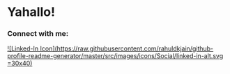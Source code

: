 # Yahallo!


<!-- ## 🔗 Links -->
### Connect with me:
[![Linked-In Icon](https://raw.githubusercontent.com/rahuldkjain/github-profile-readme-generator/master/src/images/icons/Social/linked-in-alt.svg =30x40)](https://linkedin.com/in/leonards03)

  

<!-- - 🌱 I’m currently learning Mobile Development (Android)
 -->
<!--
**Leonards03/Leonards03** is a ✨ _special_ ✨ repository because its `README.md` (this file) appears on your GitHub profile.

Here are some ideas to get you started:

- 🔭 I’m currently working on ...
- 🌱 I’m currently learning ...
- 👯 I’m looking to collaborate on ...
- 🤔 I’m looking for help with ...
- 💬 Ask me about ...
- 📫 How to reach me: ...
- 😄 Pronouns: ...
- ⚡ Fun fact: ...
-->
